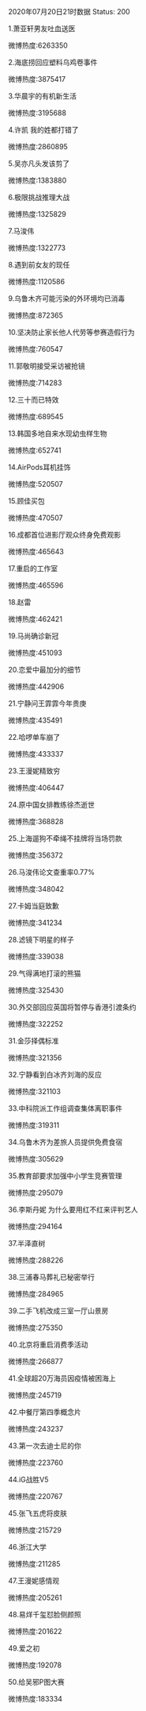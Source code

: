 2020年07月20日21时数据
Status: 200

1.萧亚轩男友吐血送医

微博热度:6263350

2.海底捞回应塑料乌鸡卷事件

微博热度:3875417

3.华晨宇的有机新生活

微博热度:3195688

4.许凯 我的姓都打错了

微博热度:2860895

5.吴亦凡头发该剪了

微博热度:1383880

6.极限挑战推理大战

微博热度:1325829

7.马浚伟

微博热度:1322773

8.遇到前女友的现任

微博热度:1120586

9.乌鲁木齐可能污染的外环境均已消毒

微博热度:872365

10.坚决防止家长他人代劳等参赛造假行为

微博热度:760547

11.郭敬明接受采访被抢镜

微博热度:714283

12.三十而已特效

微博热度:689545

13.韩国多地自来水现幼虫样生物

微博热度:652741

14.AirPods耳机挂饰

微博热度:520507

15.顾佳买包

微博热度:470507

16.成都首位进影厅观众终身免费观影

微博热度:465643

17.重启的工作室

微博热度:465596

18.赵雷

微博热度:462421

19.马尚确诊新冠

微博热度:451093

20.恋爱中最加分的细节

微博热度:442906

21.宁静问王霏霏今年贵庚

微博热度:435491

22.哈啰单车崩了

微博热度:433337

23.王漫妮精致穷

微博热度:406447

24.原中国女排教练徐杰逝世

微博热度:368828

25.上海遛狗不牵绳不挂牌将当场罚款

微博热度:356372

26.马浚伟论文查重率0.77%

微博热度:348042

27.卡姆当庭致歉

微博热度:341234

28.滤镜下明星的样子

微博热度:339038

29.气得满地打滚的熊猫

微博热度:325430

30.外交部回应英国将暂停与香港引渡条约

微博热度:322252

31.金莎择偶标准

微博热度:321356

32.宁静看到白冰齐刘海的反应

微博热度:321103

33.中科院派工作组调查集体离职事件

微博热度:319311

34.乌鲁木齐为差旅人员提供免费食宿

微博热度:305629

35.教育部要求加强中小学生竞赛管理

微博热度:295079

36.李斯丹妮 为什么要用红不红来评判艺人

微博热度:294164

37.半泽直树

微博热度:288226

38.三浦春马葬礼已秘密举行

微博热度:284965

39.二手飞机改成三室一厅山景房

微博热度:275350

40.北京将重启消费季活动

微博热度:266877

41.全球超20万海员因疫情被困海上

微博热度:245719

42.中餐厅第四季概念片

微博热度:243237

43.第一次去迪士尼的你

微博热度:223760

44.iG战胜V5

微博热度:220767

45.张飞五虎将皮肤

微博热度:215729

46.浙江大学

微博热度:211285

47.王漫妮感情观

微博热度:205261

48.易烊千玺怼脸侧颜照

微博热度:201622

49.爱之初

微博热度:192078

50.给吴邪P图大赛

微博热度:183334

